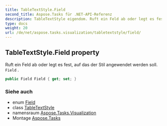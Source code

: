 ```yaml
---
title: TableTextStyle.Field
second_title: Aspose.Tasks für .NET-API-Referenz
description: TableTextStyle eigendom. Ruft ein Feld ab oder legt es fest auf das der Stil angewendet werden soll. Field .
type: docs
weight: 20
url: /de/net/aspose.tasks.visualization/tabletextstyle/field/
---
```

## TableTextStyle.Field property

Ruft ein Feld ab oder legt es fest, auf das der Stil angewendet werden soll. `Field` .

```csharp
public Field Field { get; set; }
```

### Siehe auch

* enum [Field](../../../aspose.tasks/field/)
* class [TableTextStyle](../)
* namensraum [Aspose.Tasks.Visualization](../../tabletextstyle/)
* Montage [Aspose.Tasks](../../../)


